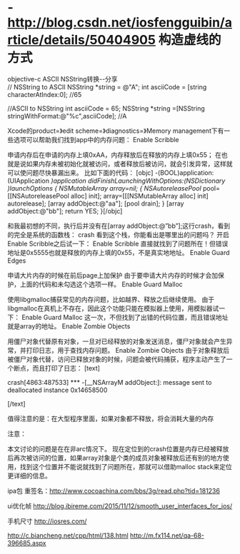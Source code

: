 # -http://blog.csdn.net/iosfengguibin/article/details/50404905 构造虚线的方式

objective-c ASCII NSString转换--分享   
// NSString to ASCII
NSString *string = @"A";
int asciiCode = [string characterAtIndex:0]; //65

//ASCII to NSString
int asciiCode = 65;
NSString *string =[NSString stringWithFormat:@"%c",asciiCode]; //A

Xcode的product=》edit scheme=》diagnostics=》Memory management下有一些选项可以帮助我们找到app中的内存问题：
Enable Scribble

申请内存后在申请的内存上填0xAA，内存释放后在释放的内存上填0x55；
在也就是说如果内存未被初始化就被访问，或者释放后被访问，就会引发异常，这样就可以使问题尽快暴漏出来。
比如下面的代码：
[objc]
-(BOOL)application:(UIApplication *)application didFinishLaunchingWithOptions:(NSDictionary *)launchOptions {
NSMutableArray* array=nil;
{
NSAutoreleasePool* pool=[[NSAutoreleasePool alloc] init];
array=[[[NSMutableArray alloc] init] autorelease];
[array addObject:@"aa"];
[pool drain];
}
[array addObject:@"bb"];
return YES;
}[/objc]

和我最初想的不同，执行后并没有在[array addObject:@”bb”];这行crash，看到的完全是系统的函数栈：
crash
看到这个栈，你能看出是哪里出的问题吗？
开启Enable Scribble之后试一下：
Enable Scribble
直接就找到了问题所在！但错误地址是0x5555也就是释放的内存上填的0x55，不是真实地地址。
Enable Guard Edges

申请大片内存的时候在前后page上加保护
由于要申请大片内存的时候才会加保护，上面的代码和未勾选这个选项一样。
Enable Guard Malloc

使用libgmalloc捕获常见的内存问题，比如越界、释放之后继续使用。
由于libgmalloc在真机上不存在，因此这个功能只能在模拟器上使用，用模拟器试一下：
Enable Guard Malloc
这一次，不但找到了出错的代码位置，而且错误地址就是array的地址。
Enable Zombie Objects

用僵尸对象代替原有对象，一旦对已经释放的对象发送消息，僵尸对象就会产生异常，并打印日志，用于查找内存问题。
Enable Zombie Objects
由于对象释放后被僵尸对象代替，访问已释放对象的时候，问题会被代码捕获，程序主动产生了一个断点，而且打印了日志：
[text]

crash[4863:487533] *** -[__NSArrayM addObject:]: message sent to deallocated instance 0x14658500

[/text]

值得注意的是：在大型程序里面，如果对象都不释放，将会消耗大量的内存
 

注意：

本文讨论的问题是在在非arc情况下。
现在定位到的crash位置是内存已经被释放后再次被访问的位置，如果array对象是个类的成员对象被释放后还有别的地方使用，找到这个位置并不能说就找到了问题所在，那就可以借助malloc stack来定位更详细的信息。

ipa包 重签名：http://www.cocoachina.com/bbs/3g/read.php?tid=181236

ui优化帧
http://blog.ibireme.com/2015/11/12/smooth_user_interfaces_for_ios/

手机尺寸
http://iosres.com/

http://c.biancheng.net/cpp/html/138.html
http://m.fx114.net/qa-68-396685.aspx
